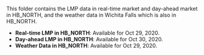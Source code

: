 This folder contains the LMP data in real-time market and day-ahead market in HB_NORTH, and the weather data in Wichita Falls which is also in HB_NORTH. 

- **Real-time LMP in HB_NORTH**: Available for Oct 29, 2020.
- **Day-ahead LMP in HB_NORTH**: Available for Oct 30, 2020.
- **Weather Data in HB_NORTH**: Available for Oct 29, 2020.